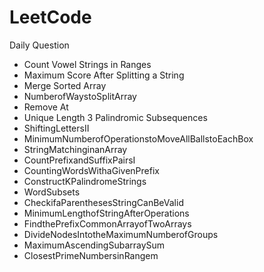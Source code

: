 # LeetCode

Daily Question

<ul>
<li>Count Vowel Strings in Ranges</li>
<li>Maximum Score After Splitting a String</li>
<li>Merge Sorted Array</li>
<li>NumberofWaystoSplitArray</li>
<li>Remove At</li>
<li>Unique Length 3 Palindromic Subsequences</li>
<li>ShiftingLettersII</li>
<li>MinimumNumberofOperationstoMoveAllBallstoEachBox</li>
<li>StringMatchinginanArray</li>
<li>CountPrefixandSuffixPairsI</li>
<li>CountingWordsWithaGivenPrefix</li>
<li>ConstructKPalindromeStrings</li>
<li>WordSubsets</li>
<li>CheckifaParenthesesStringCanBeValid</li>
<li>MinimumLengthofStringAfterOperations</li>
<li>FindthePrefixCommonArrayofTwoArrays</li>
<li>DivideNodesIntotheMaximumNumberofGroups</li>
<li>MaximumAscendingSubarraySum</li>
<li>ClosestPrimeNumbersinRangem</li>



</ul>
